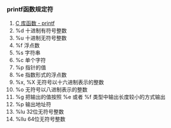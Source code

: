 ### printf函数规定符
1. [C 库函数 - printf](https://www.runoob.com/cprogramming/c-function-printf.html)
1. %d 十进制有符号整数
1. %u 十进制无符号整数
1. %f 浮点数
1. %s 字符串
1. %c 单个字符
1. %p 指针的值
1. %e 指数形式的浮点数
1. %x, %X 无符号以十六进制表示的整数
1. %o 无符号以八进制表示的整数
1. %g 把输出的值按照 %e 或者 %f 类型中输出长度较小的方式输出
1. %p 输出地址符
1. %lu 32位无符号整数
1. %llu 64位无符号整数























